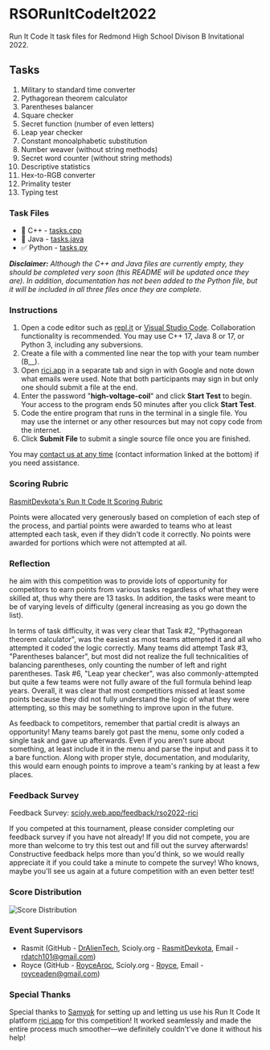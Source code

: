 # RSORunItCodeIt2022

Run It Code It task files for Redmond High School Divison B Invitational 2022.

## Tasks
1. Military to standard time converter
2. Pythagorean theorem calculator
3. Parentheses balancer
4. Square checker
5. Secret function (number of even letters)
6. Leap year checker
7. Constant monoalphabetic substitution
8. Number weaver (without string methods)
9. Secret word counter (without string methods)
10. Descriptive statistics
11. Hex-to-RGB converter
12. Primality tester
13. Typing test

### Task Files
* 🚧 C++ - [tasks.cpp](./tasks.cpp)
* 🚧 Java - [tasks.java](./tasks.java)
* ✅ Python - [tasks.py](./tasks.py)

_**Disclaimer:** Although the C++ and Java files are currently empty, they should be completed very soon (this README will be updated once they are). In addition, documentation has not been added to the Python file, but it will be included in all three files once they are complete._

### Instructions

1. Open a code editor such as [repl.it](https://repl.it/) or [Visual Studio Code](https://code.visualstudio.com/). Collaboration functionality is recommended. You may use C++ 17, Java 8 or 17, or Python 3, including any subversions.
2. Create a file with a commented line near the top with your team number (B__).
3. Open [rici.app](https://rici.app/) in a separate tab and sign in with Google and note down what emails were used. Note that both participants may sign in but only one should submit a file at the end.
4. Enter the password "**high-voltage-coil**" and click **Start Test** to begin. Your access to the program ends 50 minutes after you click **Start Test**.
5. Code the entire program that runs in the terminal in a single file. You may use the internet or any other resources but may not copy code from the internet.
6. Click **Submit File** to submit a single source file once you are finished.

You may [contact us at any time](./README.md#Event-Supervisors) (contact information linked at the bottom) if you need assistance.

### Scoring Rubric

[RasmitDevkota's Run It Code It Scoring Rubric](https://gist.github.com/DrAlienTech/f97fa4f7a6649ba6dd92d5579251837e)

Points were allocated very generously based on completion of each step of the process, and partial points were awarded to teams who at least attempted each task, even if they didn't code it correctly. No points were awarded for portions which were not attempted at all.

### Reflection

he aim with this competition was to provide lots of opportunity for competitors to earn points from various tasks regardless of what they were skilled at, thus why there are 13 tasks. In addition, the tasks were meant to be of varying levels of difficulty (general increasing as you go down the list).

In terms of task difficulty, it was very clear that Task #2, "Pythagorean theorem calculator", was the easiest as most teams attempted it and all who attempted it coded the logic correctly. Many teams did attempt Task #3, "Parentheses balancer", but most did not realize the full technicalities of balancing parentheses, only counting the number of left and right parentheses. Task #6, "Leap year checker", was also commonly-attempted but quite a few teams were not fully aware of the full formula behind leap years. Overall, it was clear that most competitiors missed at least some points because they did not fully understand the logic of what they were attempting, so this may be something to improve upon in the future.

As feedback to competitors, remember that partial credit is always an opportunity! Many teams barely got past the menu, some only coded a single task and gave up afterwards. Even if you aren't sure about something, at least include it in the menu and parse the input and pass it to a bare function. Along with proper style, documentation, and modularity, this would earn enough points to improve a team's ranking by at least a few places.

### Feedback Survey

Feedback Survey: [scioly.web.app/feedback/rso2022-rici](https://scioly.web.app/feedback/rso2022-rici)

If you competed at this tournament, please consider completing our feedback survey if you have not already! If you did not compete, you are more than welcome to try this test out and fill out the survey afterwards! Constructive feedback helps more than you'd think, so we would really appreciate it if you could take a minute to compete the survey! Who knows, maybe you'll see us again at a future competition with an even better test!

### Score Distribution

![Score Distribution](https://docs.google.com/spreadsheets/d/e/2PACX-1vQqEmaE0v9eNXMbMdRct69dn3VxVSVTIv4ojMQ3U7GV8X91Bs6Xaw6RttbwVsqNQiLO9iYRGfopS5G2/pubchart?oid=312327479&format=image)

### Event Supervisors
* Rasmit (GitHub - [DrAlienTech](https://github.com/DrAlienTech), Scioly.org - [RasmitDevkota](https://scioly.org/wiki/index.php/User:RasmitDevkota), Email - [rdatch101@gmail.com](mailto:rdatch101@gmail.com))
* Royce (GitHub - [RoyceAroc](https://github.com/RoyceAroc), Scioly.org - [Royce](https://scioly.org/wiki/index.php/User:Royce), Email - [royceaden@gmail.com](mailto:royceaden@gmail.com))

### Special Thanks
Special thanks to [Samyok](https://github.com/samyok) for setting up and letting us use his Run It Code It platform [rici.app](https://rici.app) for this competition! It worked seamlessly and made the entire process much smoother—we definitely couldn't've done it without his help!
